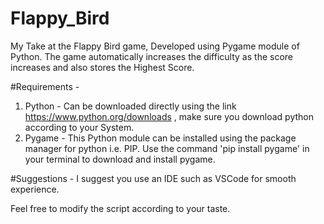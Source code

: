 # Flappy_Bird
My Take at the Flappy Bird game, Developed using Pygame module of Python. 
The game automatically increases the difficulty as the score increases and also stores the Highest Score.

#Requirements - 
1. Python - Can be downloaded directly using the link https://www.python.org/downloads , make sure you download python according to your System.
2. Pygame - This Python module can be installed using the package manager for python i.e. PIP. Use the command 'pip install pygame' in your terminal to download and install pygame.

#Suggestions - 
I suggest you use an IDE such as VSCode for smooth experience. 

Feel free to modify the script according to your taste.
